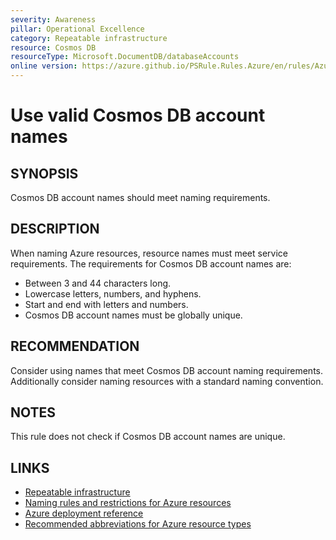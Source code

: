 ```yaml
---
severity: Awareness
pillar: Operational Excellence
category: Repeatable infrastructure
resource: Cosmos DB
resourceType: Microsoft.DocumentDB/databaseAccounts
online version: https://azure.github.io/PSRule.Rules.Azure/en/rules/Azure.Cosmos.AccountName/
---
```


# Use valid Cosmos DB account names

## SYNOPSIS

Cosmos DB account names should meet naming requirements.

## DESCRIPTION

When naming Azure resources, resource names must meet service requirements.
The requirements for Cosmos DB account names are:

- Between 3 and 44 characters long.
- Lowercase letters, numbers, and hyphens.
- Start and end with letters and numbers.
- Cosmos DB account names must be globally unique.

## RECOMMENDATION

Consider using names that meet Cosmos DB account naming requirements.
Additionally consider naming resources with a standard naming convention.

## NOTES

This rule does not check if Cosmos DB account names are unique.

## LINKS

- [Repeatable infrastructure](https://learn.microsoft.com/azure/architecture/framework/devops/automation-infrastructure)
- [Naming rules and restrictions for Azure resources](https://learn.microsoft.com/azure/azure-resource-manager/management/resource-name-rules#microsoftdocumentdb)
- [Azure deployment reference](https://learn.microsoft.com/azure/templates/microsoft.documentdb/databaseaccounts)
- [Recommended abbreviations for Azure resource types](https://learn.microsoft.com/azure/cloud-adoption-framework/ready/azure-best-practices/resource-abbreviations)
